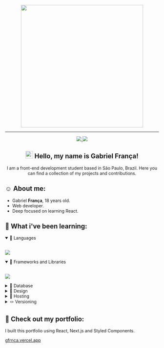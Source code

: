 <p align="center">
  <img width="400px" src="https://i.imgur.com/Xnog0sI.png" />
</p>
<hr>

<p align="center">
    <a href="https://www.linkedin.com/in/gfrnca/">
      <img src="https://img.shields.io/badge/LinkedIn-307cc5?style=for-the-badge&logo=linkedin&logoColor=white"/>
    </a>
    <img src="https://komarev.com/ghpvc/?username=gfrnca&style=for-the-badge"/>
</p>

<h2 align="center">
  <img         src="https://camo.githubusercontent.com/e8e7b06ecf583bc040eb60e44eb5b8e0ecc5421320a92929ce21522dbc34c891/68747470733a2f2f6d656469612e67697068792e636f6d2f6d656469612f6876524a434c467a6361737252346961377a2f67697068792e676966" width="24px" /> Hello, my name is Gabriel França!
</h2>

<p align="center">I am a front-end development student based in São Paulo, Brazil. Here you can find a collection of my projects and contributions.</p>

## **☺️ About me:**
* Gabriel **França**, 18 years old.
* Web developer.
* Deep focused on learning React.



## **🤯 What i've been learning:**

  <details open>
    <summary>🌟 Languages</summary>
    <br>
    <p>
      <img src="https://skillicons.dev/icons?i=html,css,js,ts,cs" />
    </p>
  </details>

  <details open>
    <summary>🧩 Frameworks and Libraries</summary>
    <br>
    <p>
      <img src="https://skillicons.dev/icons?i=react,next,styledcomponents,tailwindcss,angular" />
    </p>
  </details>

  <details>
    <summary>💾 Database</summary>
    <br>
    <p>
      <img src="https://skillicons.dev/icons?i=firebase" />
    </p>
  </details>

  <details>
    <summary>🎨 Design</summary>
    <br>
    <p>
      <img src="https://skillicons.dev/icons?i=ps,figma" />
    </p>
  </details>

  <details>
    <summary>👻 Hosting</summary>
    <br>
    <p>
      <img src="https://skillicons.dev/icons?i=vercel" />
    </p>
  </details>

  <details>
    <summary>🪢 Versioning</summary>
    <br>
    <p>
      <img src="https://skillicons.dev/icons?i=git,github" />
    </p>
  </details>

## **🚀 Check out my portfolio:**

I built this portfolio using React, Next.js and Styled Components.

<a href="https://gfrnca.vercel.app">gfrnca.vercel.app</a>


